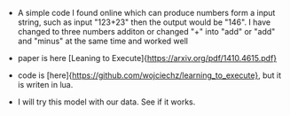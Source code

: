 - A simple code I found online which can produce numbers form a input string, such as input "123+23" then the output would be "146". I have changed to three numbers additon or changed "+" into "add" or "add" and "minus" at the same time and worked well

- paper is here [Leaning to Execute]{https://arxiv.org/pdf/1410.4615.pdf}
- code is [here]{https://github.com/wojciechz/learning_to_execute}, but it is writen in lua.

- I will try this model with our data. See if it works.
